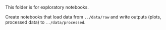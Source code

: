 This folder is for exploratory notebooks.

Create notebooks that load data from `../data/raw` and write outputs (plots, processed data) to `../data/processed`.
